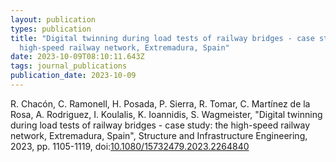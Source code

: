 ```yaml
---
layout: publication
types: publication
title: "Digital twinning during load tests of railway bridges - case study: the
  high-speed railway network, Extremadura, Spain"
date: 2023-10-09T08:10:11.643Z
tags: journal_publications
publication_date: 2023-10-09
---
```

R. Chacón, C. Ramonell, H. Posada, P. Sierra, R. Tomar, C. Martínez de la Rosa, A. Rodriguez, I. Koulalis, K. Ioannidis, S. Wagmeister, "Digital twinning during load tests of railway bridges - case study: the high-speed railway network, Extremadura, Spain", Structure and Infrastructure Engineering, 2023, pp. 1105-1119, doi:[10.1080/15732479.2023.2264840](https://www.tandfonline.com/doi/full/10.1080/15732479.2023.2264840)